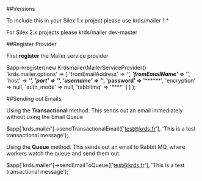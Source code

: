 ##Versions

To include this in your Silex 1.x project please use krds/mailer 1.*

For Silex 2.x projects please krds/mailer dev-master

##Register Provider

First **register** the Mailer service provider

$app->register(new Krdsmailer\MailerServiceProvider()
'krds.mailer.options' => [
		            'fromEmailAddress' => '*****',
                    'fromEmailName' => '*****',
                    'host' => '******',
                    'port' => '***',
                    'username' => '*****',
                    'password' => '********',
                    'encryption' => null,
                    'auth_mode' => null,
                    'rabbitmq'  => '****'
		]
	]
);

##Sending out Emails

Using the **Transactional** method. This sends out an email immediately without using the Email Queue

$app['krds.mailer']->sendTransactionalEmail(['test@krds.fr'], 'This is a test  transactional message');


Using the **Queue** method. This sends out an email to Rabbit MQ, where workers watch the queue and send them out. 

$app['krds.mailer']->sendEmailToQueue(['test@krds.fr'], 'This is a test  transactional message');



 
